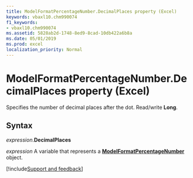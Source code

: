 ```yaml
---
title: ModelFormatPercentageNumber.DecimalPlaces property (Excel)
keywords: vbaxl10.chm990074
f1_keywords:
- vbaxl10.chm990074
ms.assetid: 5828ab2d-1748-8ed9-8cad-10db422a6b8a
ms.date: 05/01/2019
ms.prod: excel
localization_priority: Normal
---
```



# ModelFormatPercentageNumber.DecimalPlaces property (Excel)

Specifies the number of decimal places after the dot. Read/write **Long**.


## Syntax

_expression_.**DecimalPlaces**

_expression_ A variable that represents a **[ModelFormatPercentageNumber](Excel.modelformatpercentagenumber.md)** object.




[!include[Support and feedback](~/includes/feedback-boilerplate.md)]
